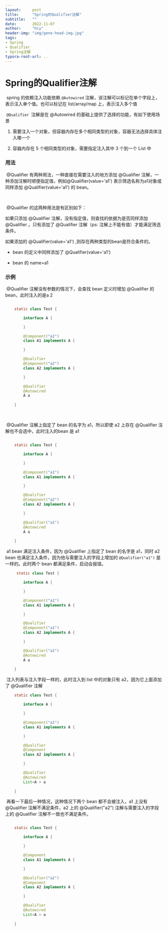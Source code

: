 ```yaml
---
layout:     post
title:      "Spring的Qualifier注解"
subtitle:   ""
date:       2022-11-07
author:     "hcy"
header-img: "img/gene-head-img.jpg"
tags:
- Spring
- Qualifier
- Spring注解
typora-root-url: ..
---
```



# Spring的Qualifier注解



​	spring 的依赖注入功能依赖 `@Autowired` 注解，该注解可以标记在单个字段上，表示注入单个值。也可以标记在 list/array/map 上，表示注入多个值

​	`@Qualifier `注解是在 @Autowired 的基础上提供了选择的功能，有如下使用场景

1. 需要注入一个对象，但容器内存在多个相同类型的对象，容器无法选择具体注入哪一个

2. 容器内存在 5 个相同类型的对象，需要指定注入其中 3 个到一个 List 中



### 用法

​	@Qualifier 有两种用法，一种直接在需要注入的地方添加 @Qualifier 注解，一种添加注解时顺便指定值，例如@Qualifier(value='a1') 表示筛选名称为a1对象或同样添加 @Qualifier(value='a1') 的 bean。

​	

​	@Qualifier 的这两种用法是有区别如下：

如果只添加 @Qualifier 注解，没有指定值，则查找的依据为是否同样添加 @Qualifier 。只有添加了 @Qualifier 注解（ps: 注解上不能有值）才能满足筛选条件。

如果添加的 @Qualifier(value='a1') ,则存在两种类型的bean是符合条件的。

- bean 的定义中同样添加了 @Qualifier(value='a1')	

- bean 的 name=a1

  

### 示例

​	 @Qualifier 注解没有参数的情况下，会查找 bean 定义时增加 @Qualifier 的 bean，此时注入的是a 2

```java

    static class Test {

        interface A {

        }

        @Component("a1")
        class A1 implements A {

        }

        @Qualifier
        @Component("a2")
        class A2 implements A {

        }

        @Qualifier
        @Autowired
        A a
        
    }
```

​	

​	@Qualifier 注解上指定了 bean 的名字为 a1，所以即使 a2 上存在 @Qualifier 注解也不会选中，此时注入的bean 是 a1

```java

    static class Test {

        interface A {

        }

        @Component("a1")
        class A1 implements A {

        }

        @Qualifier
        @Component("a2")
        class A2 implements A {

        }

        @Qualifier("a1")
        @Autowired
        A a
        
    }
```



​	a1 bean 满足注入条件，因为 @Qualifier 上指定了 bean 的名字是 a1，同时 a2 bean 也满足注入条件，因为他与需要注入的字段上增加的 `@Qualifier("a1")` 是一样的。此时两个 bean 都满足条件，启动会报错。

```java
	 static class Test {

        interface A {

        }

        @Component("a1")
        class A1 implements A {

        }

        @Qualifier
        @Component("a1")
        class A2 implements A {

        }

        @Qualifier("a1")
        @Autowired
        A a
        
    }
```



​	注入列表与注入字段一样的，此时注入到 list 中的对象只有 a2，因为它上面添加了 @Qualifier 注解

```java
    static class Test {

        interface A {

        }

        @Component("a1")
        class A1 implements A {

        }

        @Qualifier
        @Component
        class A2 implements A {

        }

        @Qualifier
        @Autowired
        List<A > a
        
    }
```



​		再看一下最后一种情况，这种情况下两个 bean 都不会被注入，a1 上没有 @Qualifier 注解不满足条件，a2 上的 @Qualifier("a2") 注解与需要注入的字段上的 @Qualifier 注解不一致也不满足条件。

```java

    static class Test {

        interface A {

        }

        @Component
        class A1 implements A {

        }

        @Qualifier("a2")
        @Component
        class A2 implements A {

        }

        @Qualifier
        @Autowired
        List<A > a
        
    }
```

